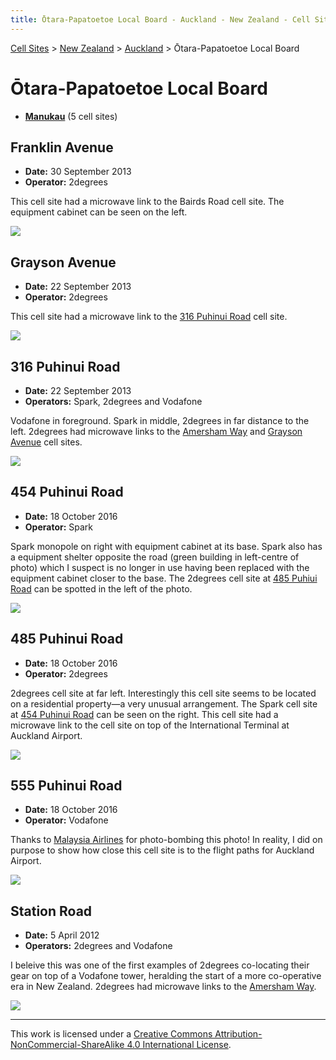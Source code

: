 ```yaml
---
title: Ōtara-Papatoetoe Local Board - Auckland - New Zealand - Cell Sites
---
```


[Cell Sites](../../../) > [New Zealand](../../) > [Auckland](../) > Ōtara-Papatoetoe Local Board

# Ōtara-Papatoetoe Local Board

* **[Manukau](manukau)** (5 cell sites)

## Franklin Avenue

* **Date:** 30 September 2013
* **Operator:** 2degrees

This cell site had a microwave link to the Bairds Road cell site. The equipment cabinet can be seen on the left.

![](https://f001.backblazeb2.com/file/CellSites/NZ/AUK/%C5%8Ctara-Papatoetoe/20130930-120441.jpg)

## Grayson Avenue

* **Date:** 22 September 2013
* **Operator:** 2degrees

This cell site had a microwave link to the [316 Puhinui Road](#316-puhinui-road) cell site.

![](https://f001.backblazeb2.com/file/CellSites/NZ/AUK/%C5%8Ctara-Papatoetoe/20130922-125014.jpg)

## 316 Puhinui Road

* **Date:** 22 September 2013
* **Operators:** Spark, 2degrees and Vodafone

Vodafone in foreground. Spark in middle, 2degrees in far distance to the left. 2degrees had microwave links to the [Amersham Way](./manukau#amersham-way) and [Grayson Avenue](#grayson-avenue) cell sites.

![](https://f001.backblazeb2.com/file/CellSites/NZ/AUK/%C5%8Ctara-Papatoetoe/20130922-122544.jpg)

## 454 Puhinui Road

* **Date:** 18 October 2016
* **Operator:** Spark

Spark monopole on right with equipment cabinet at its base. Spark also has a equipment shelter opposite the road (green building in left-centre of photo) which I suspect is no longer in use having been replaced with the equipment cabinet closer to the base. The 2degrees cell site at [485 Puhiui Road](#485-puhinui-road) can be spotted in the left of the photo.

![](https://f001.backblazeb2.com/file/CellSites/NZ/AUK/%C5%8Ctara-Papatoetoe/20161018-124235.jpg)

## 485 Puhinui Road

* **Date:** 18 October 2016
* **Operator:** 2degrees

2degrees cell site at far left. Interestingly this cell site seems to be located on a residential property—a very unusual arrangement. The Spark cell site at [454 Puhinui Road](#454-puhinui-road) can be seen on the right. This cell site had a microwave link to the cell site on top of the International Terminal at Auckland Airport.

![](https://f001.backblazeb2.com/file/CellSites/NZ/AUK/%C5%8Ctara-Papatoetoe/20161018-124201.jpg)

## 555 Puhinui Road

* **Date:** 18 October 2016
* **Operator:** Vodafone

Thanks to [Malaysia Airlines](https://en.wikipedia.org/wiki/Malaysia_Airlines) for photo-bombing this photo! In reality, I did on purpose to show how close this cell site is to the flight paths for Auckland Airport.

![](https://f001.backblazeb2.com/file/CellSites/NZ/AUK/%C5%8Ctara-Papatoetoe/20161018-123614.jpg)

## Station Road

* **Date:** 5 April 2012
* **Operators:** 2degrees and Vodafone

I beleive this was one of the first examples of 2degrees co-locating their gear on top of a Vodafone tower, heralding the start of a more co-operative era in New Zealand. 2degrees had microwave links to the [Amersham Way](./manukau#amersham-way).

![](https://f001.backblazeb2.com/file/CellSites/NZ/AUK/%C5%8Ctara-Papatoetoe/20120405-173835.jpg)

---

This work is licensed under a [Creative Commons Attribution-NonCommercial-ShareAlike 4.0 International License](http://creativecommons.org/licenses/by-nc-sa/4.0/).
